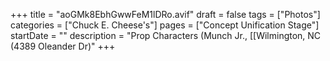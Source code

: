 +++
title = "aoGMk8EbhGwwFeM1lDRo.avif"
draft = false
tags = ["Photos"]
categories = ["Chuck E. Cheese's"]
pages = ["Concept Unification Stage"]
startDate = ""
description = "Prop Characters (Munch Jr., [[Wilmington, NC (4389 Oleander Dr)"
+++
